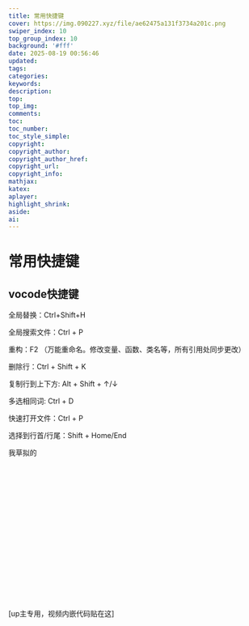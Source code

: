 ```yaml
---
title: 常用快捷键
cover: https://img.090227.xyz/file/ae62475a131f3734a201c.png
swiper_index: 10
top_group_index: 10
background: '#fff'
date: 2025-08-19 00:56:46
updated:
tags:
categories:
keywords:
description:
top:
top_img:
comments:
toc:
toc_number:
toc_style_simple:
copyright:
copyright_author:
copyright_author_href:
copyright_url:
copyright_info:
mathjax:
katex:
aplayer:
highlight_shrink:
aside:
ai:
---
```


# 常用快捷键

## vocode快捷键

全局替换：Ctrl+Shift+H

全局搜索文件：Ctrl + P

重构：F2 （万能重命名。修改变量、函数、类名等，所有引用处同步更改）

删除行：Ctrl + Shift + K

复制行到上下方: Alt + Shift + ↑/↓

多选相同词: Ctrl + D

快速打开文件：Ctrl + P

选择到行首/行尾：Shift + Home/End

我草拟的

<div class="video-container">
[up主专用，视频内嵌代码贴在这]
</div>

<style>
.video-container {
    position: relative;
    width: 100%;
    padding-top: 56.25%; /* 16:9 aspect ratio (height/width = 9/16 * 100%) */
}

.video-container iframe {
    position: absolute;
    top: 0;
    left: 0;
    width: 100%;
    height: 100%;
}
</style>

